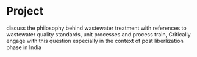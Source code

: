# Project
discuss the philosophy behind wastewater treatment with references to wastewater quality standards, unit processes and process train, Critically engage with this question especially in the context of post liberlization phase in India
